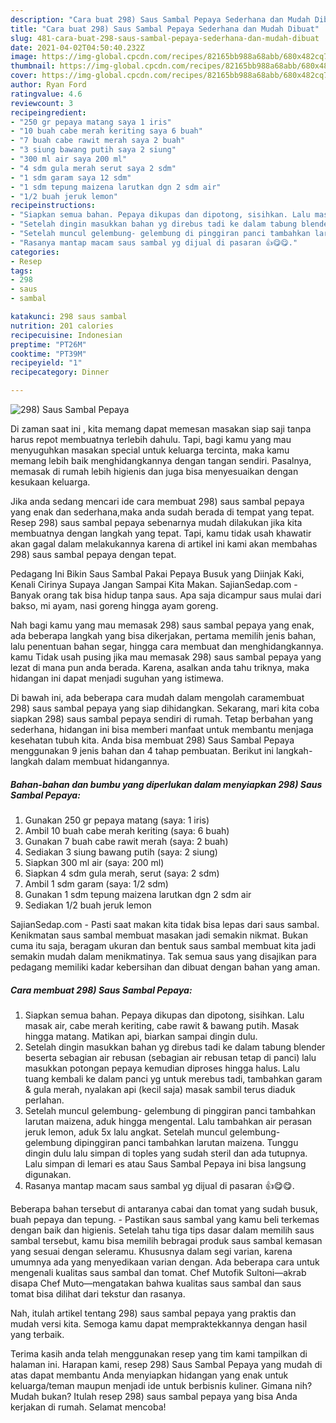 ```yaml
---
description: "Cara buat 298) Saus Sambal Pepaya Sederhana dan Mudah Dibuat"
title: "Cara buat 298) Saus Sambal Pepaya Sederhana dan Mudah Dibuat"
slug: 481-cara-buat-298-saus-sambal-pepaya-sederhana-dan-mudah-dibuat
date: 2021-04-02T04:50:40.232Z
image: https://img-global.cpcdn.com/recipes/82165bb988a68abb/680x482cq70/298-saus-sambal-pepaya-foto-resep-utama.jpg
thumbnail: https://img-global.cpcdn.com/recipes/82165bb988a68abb/680x482cq70/298-saus-sambal-pepaya-foto-resep-utama.jpg
cover: https://img-global.cpcdn.com/recipes/82165bb988a68abb/680x482cq70/298-saus-sambal-pepaya-foto-resep-utama.jpg
author: Ryan Ford
ratingvalue: 4.6
reviewcount: 3
recipeingredient:
- "250 gr pepaya matang saya 1 iris"
- "10 buah cabe merah keriting saya 6 buah"
- "7 buah cabe rawit merah saya 2 buah"
- "3 siung bawang putih saya 2 siung"
- "300 ml air saya 200 ml"
- "4 sdm gula merah serut saya 2 sdm"
- "1 sdm garam saya 12 sdm"
- "1 sdm tepung maizena larutkan dgn 2 sdm air"
- "1/2 buah jeruk lemon"
recipeinstructions:
- "Siapkan semua bahan. Pepaya dikupas dan dipotong, sisihkan. Lalu masak air, cabe merah keriting, cabe rawit &amp; bawang putih. Masak hingga matang. Matikan api, biarkan sampai dingin dulu."
- "Setelah dingin masukkan bahan yg direbus tadi ke dalam tabung blender beserta sebagian air rebusan (sebagian air rebusan tetap di panci) lalu masukkan potongan pepaya kemudian diproses hingga halus. Lalu tuang kembali ke dalam panci yg untuk merebus tadi, tambahkan garam &amp; gula merah, nyalakan api (kecil saja) masak sambil terus diaduk perlahan."
- "Setelah muncul gelembung- gelembung di pinggiran panci tambahkan larutan maizena, aduk hingga mengental. Lalu tambahkan air perasan jeruk lemon, aduk 5x lalu angkat. Setelah muncul gelembung- gelembung dipinggiran panci tambahkan larutan maizena. Tunggu dingin dulu lalu simpan di toples yang sudah steril dan ada tutupnya. Lalu simpan di lemari es atau Saus Sambal Pepaya ini bisa langsung digunakan."
- "Rasanya mantap macam saus sambal yg dijual di pasaran 👍😋😋."
categories:
- Resep
tags:
- 298
- saus
- sambal

katakunci: 298 saus sambal 
nutrition: 201 calories
recipecuisine: Indonesian
preptime: "PT26M"
cooktime: "PT39M"
recipeyield: "1"
recipecategory: Dinner

---
```



![298) Saus Sambal Pepaya](https://img-global.cpcdn.com/recipes/82165bb988a68abb/680x482cq70/298-saus-sambal-pepaya-foto-resep-utama.jpg)

Di zaman  saat ini , kita memang dapat memesan masakan siap saji tanpa harus repot membuatnya terlebih dahulu. Tapi, bagi kamu yang mau menyuguhkan masakan special untuk keluarga tercinta, maka kamu memang lebih baik menghidangkannya dengan tangan sendiri. Pasalnya, memasak di rumah lebih higienis dan juga bisa menyesuaikan dengan kesukaan keluarga.

Jika anda sedang mencari ide cara membuat 298) saus sambal pepaya yang enak dan sederhana,maka anda sudah berada di tempat yang tepat. Resep 298) saus sambal pepaya  sebenarnya mudah dilakukan jika kita membuatnya dengan langkah yang tepat. Tapi, kamu tidak usah khawatir akan gagal dalam melakukannya 
karena di artikel ini kami akan membahas 298) saus sambal pepaya dengan tepat.  

Pedagang Ini Bikin Saus Sambal Pakai Pepaya Busuk yang Diinjak Kaki, Kenali Cirinya Supaya Jangan Sampai Kita Makan. SajianSedap.com - Banyak orang tak bisa hidup tanpa saus. Apa saja dicampur saus mulai dari bakso, mi ayam, nasi goreng hingga ayam goreng.

Nah bagi kamu yang mau memasak 298) saus sambal pepaya yang enak, ada beberapa langkah yang bisa dikerjakan, pertama memilih jenis bahan, lalu penentuan bahan segar, hingga cara membuat dan menghidangkannya. kamu Tidak usah pusing jika mau memasak 298) saus sambal pepaya yang lezat di mana pun anda berada. Karena, asalkan anda  tahu triknya, maka hidangan ini dapat menjadi suguhan yang istimewa.

Di bawah ini, ada beberapa cara mudah dalam mengolah caramembuat 298) saus sambal pepaya yang siap dihidangkan. Sekarang, mari kita coba siapkan 298) saus sambal pepaya sendiri di rumah. Tetap berbahan yang sederhana, hidangan ini bisa memberi manfaat untuk membantu menjaga kesehatan tubuh kita. Anda bisa membuat 298) Saus Sambal Pepaya menggunakan 9 jenis bahan dan 4 tahap pembuatan. Berikut ini langkah-langkah dalam membuat hidangannya.

<!--inarticleads1-->

##### Bahan-bahan dan bumbu yang diperlukan dalam menyiapkan 298) Saus Sambal Pepaya:

1. Gunakan 250 gr pepaya matang (saya: 1 iris)
1. Ambil 10 buah cabe merah keriting (saya: 6 buah)
1. Gunakan 7 buah cabe rawit merah (saya: 2 buah)
1. Sediakan 3 siung bawang putih (saya: 2 siung)
1. Siapkan 300 ml air (saya: 200 ml)
1. Siapkan 4 sdm gula merah, serut (saya: 2 sdm)
1. Ambil 1 sdm garam (saya: 1/2 sdm)
1. Gunakan 1 sdm tepung maizena larutkan dgn 2 sdm air
1. Sediakan 1/2 buah jeruk lemon


SajianSedap.com - Pasti saat makan kita tidak bisa lepas dari saus sambal. Kenikmatan saus sambal membuat masakan jadi semakin nikmat. Bukan cuma itu saja, beragam ukuran dan bentuk saus sambal membuat kita jadi semakin mudah dalam menikmatinya. Tak semua saus yang disajikan para pedagang memiliki kadar kebersihan dan dibuat dengan bahan yang aman. 

<!--inarticleads2-->

##### Cara membuat 298) Saus Sambal Pepaya:

1. Siapkan semua bahan. Pepaya dikupas dan dipotong, sisihkan. Lalu masak air, cabe merah keriting, cabe rawit &amp; bawang putih. Masak hingga matang. Matikan api, biarkan sampai dingin dulu.
1. Setelah dingin masukkan bahan yg direbus tadi ke dalam tabung blender beserta sebagian air rebusan (sebagian air rebusan tetap di panci) lalu masukkan potongan pepaya kemudian diproses hingga halus. Lalu tuang kembali ke dalam panci yg untuk merebus tadi, tambahkan garam &amp; gula merah, nyalakan api (kecil saja) masak sambil terus diaduk perlahan.
1. Setelah muncul gelembung- gelembung di pinggiran panci tambahkan larutan maizena, aduk hingga mengental. Lalu tambahkan air perasan jeruk lemon, aduk 5x lalu angkat. Setelah muncul gelembung- gelembung dipinggiran panci tambahkan larutan maizena. Tunggu dingin dulu lalu simpan di toples yang sudah steril dan ada tutupnya. Lalu simpan di lemari es atau Saus Sambal Pepaya ini bisa langsung digunakan.
1. Rasanya mantap macam saus sambal yg dijual di pasaran 👍😋😋.


Beberapa bahan tersebut di antaranya cabai dan tomat yang sudah busuk, buah pepaya dan tepung. - Pastikan saus sambal yang kamu beli terkemas dengan baik dan higienis. Setelah tahu tiga tips dasar dalam memilih saus sambal tersebut, kamu bisa memilih bebragai produk saus sambal kemasan yang sesuai dengan seleramu. Khususnya dalam segi varian, karena umumnya ada yang menyedikaan varian dengan. Ada beberapa cara untuk mengenali kualitas saus sambal dan tomat. Chef Mutofik Sultoni—akrab disapa Chef Muto—mengatakan bahwa kualitas saus sambal dan saus tomat bisa dilihat dari tekstur dan rasanya. 

Nah, itulah artikel tentang  298) saus sambal pepaya  yang praktis dan mudah versi kita. Semoga kamu dapat mempraktekkannya dengan hasil yang terbaik. 

Terima kasih anda telah menggunakan resep yang tim kami tampilkan di halaman ini. Harapan kami, resep  298) Saus Sambal Pepaya yang mudah di atas dapat membantu Anda menyiapkan hidangan yang enak untuk keluarga/teman maupun menjadi ide untuk berbisnis kuliner. Gimana nih? Mudah bukan? Itulah resep 298) saus sambal pepaya yang bisa Anda kerjakan di rumah. Selamat mencoba!

